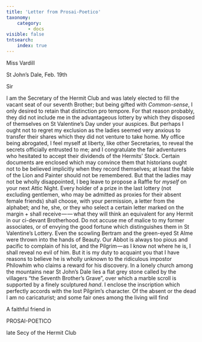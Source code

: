 ```yaml
---
title: 'Letter from Prosai-Poetico'
taxonomy:
    category:
        - docs
visible: false
tntsearch:
    index: true
---
```


<div class="author">Miss Vardill</div>
  
St John’s Dale, Feb. 19th  
  
Sir  
  
I am the Secretary of the Hermit Club and was lately elected to fill the vacant seat of our seventh Brother; but being gifted with *Common-sense*, I only desired to retain that distinction pro tempore. For that reason probably, they did not include me in the advantageous lottery by which they disposed of themselves on St Valentine’s Day under your auspices. But perhaps I ought not to regret my exclusion as the ladies seemed very anxious to transfer their shares which they did not venture to take home. My office being abrogated, I feel myself at liberty, like other Secretaries, to reveal the secrets officially entrusted to me; and I congratulate the fair adventurers who hesitated to accept their dividends of the Hermits’ Stock. Certain documents are enclosed which may convince them that historians ought not to be believed implicitly when they record themselves; at least the fable of the Lion and Painter should not be remembered. But that the ladies may not be wholly disappointed, I beg leave to propose a Raffle for *myself* on your next Attic Night. Every holder of a prize in the last lottery (not excluding gentlemen, who may be admitted as proxies for their absent female friends) shall choose, with your permission, a letter from the alphabet; and he, she, or they who select a certain letter marked on the margin + shall receive — —  what they will think an equivalent for any Hermit in our ci-devant Brotherhood. Do not accuse me of malice to my former associates, or of envying the good fortune which distinguishes them in St Valentine’s Lottery. Even the scowling Bertram and the green-eyed St Alme were thrown into the hands of Beauty. Our Abbot is always too pious and pacific to complain of his lot, and the Pilgrim — as I know not where he is, I shall reveal no evil of him. But it is my duty to acquaint you that I have reasons to believe he is wholly unknown to the ridiculous impostor Philowhim who claims a reward for his discovery. In a lonely church among the mountains near St John’s Dale lies a flat grey stone called by the villagers “the Seventh Brother’s Grave”, over which a marble scroll is supported by a finely sculptured *hand*. I enclose the inscription which perfectly accords with the lost Pilgrim’s character. Of the absent or the dead I am no caricaturist; and some fair ones among the living will find   
  
A faithful friend in  
  
PROSAI-POETICO  
  
late Secy of the Hermit Club  